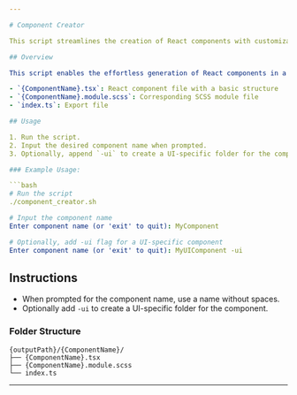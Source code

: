 ```yaml
---

# Component Creator

This script streamlines the creation of React components with customizable features based on user input.

## Overview

This script enables the effortless generation of React components in a specified directory. It prompts users for a component name and offers an optional flag (-ui) to create a React component structure. It generates the following files:

- `{ComponentName}.tsx`: React component file with a basic structure
- `{ComponentName}.module.scss`: Corresponding SCSS module file
- `index.ts`: Export file

## Usage

1. Run the script.
2. Input the desired component name when prompted.
3. Optionally, append `-ui` to create a UI-specific folder for the component.

### Example Usage:

```bash
# Run the script
./component_creator.sh

# Input the component name
Enter component name (or 'exit' to quit): MyComponent

# Optionally, add -ui flag for a UI-specific component
Enter component name (or 'exit' to quit): MyUIComponent -ui
```

## Instructions

- When prompted for the component name, use a name without spaces.
- Optionally add `-ui` to create a UI-specific folder for the component.

### Folder Structure

```
{outputPath}/{ComponentName}/
├── {ComponentName}.tsx
├── {ComponentName}.module.scss
└── index.ts
```

---
```

